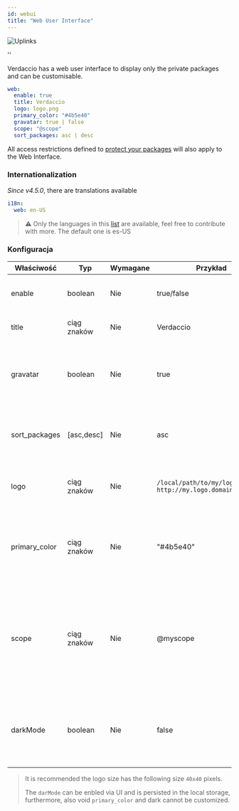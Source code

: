 ```yaml
---
id: webui
title: "Web User Interface"
---
```


![Uplinks](https://user-images.githubusercontent.com/558752/52916111-fa4ba980-32db-11e9-8a64-f4e06eb920b3.png)

<div id="codefund">''</div>

Verdaccio has a web user interface to display only the private packages and can be customisable.

```yaml
web:
  enable: true
  title: Verdaccio
  logo: logo.png
  primary_color: "#4b5e40"
  gravatar: true | false
  scope: "@scope"
  sort_packages: asc | desc
```

All access restrictions defined to [protect your packages](protect-your-dependencies.md) will also apply to the Web Interface.

### Internationalization

*Since v4.5.0*, there are translations available

```yaml
i18n:
  web: en-US  
```

> ⚠️ Only the languages in this [list](https://github.com/verdaccio/ui/tree/master/i18n/translations) are available, feel free to contribute with more. The default one is es-US

### Konfiguracja

| Właściwość    | Typ         | Wymagane | Przykład                                                      | Wsparcie      | Opis                                                                                                                     |
| ------------- | ----------- | -------- | ------------------------------------------------------------- | ------------- | ------------------------------------------------------------------------------------------------------------------------ |
| enable        | boolean     | Nie      | true/false                                                    | wszystkie     | allow to display the web interface                                                                                       |
| title         | ciąg znaków | Nie      | Verdaccio                                                     | wszystkie     | HTML head title description                                                                                              |
| gravatar      | boolean     | Nie      | true                                                          | `>v4`      | Gravatars will be generated under the hood if this property is enabled                                                   |
| sort_packages | [asc,desc]  | Nie      | asc                                                           | `>v4`      | By default private packages are sorted by ascending                                                                      |
| logo          | ciąg znaków | Nie      | `/local/path/to/my/logo.png` `http://my.logo.domain/logo.png` | wszystkie     | a URI where logo is located (header logo)                                                                                |
| primary_color | ciąg znaków | Nie      | "#4b5e40"                                                     | `>4`       | The primary color to use throughout the UI (header, etc)                                                                 |
| scope         | ciąg znaków | Nie      | @myscope                                                      | `>v3.x`    | If you're using this registry for a specific module scope, specify that scope to set it in the webui instructions header |
| darkMode      | boolean     | Nie      | false                                                         | `>=v4.5.2` | This mode is an special theme for those want to live in the dark side                                                    |

> It is recommended the logo size has the following size `40x40` pixels.
> 
> The `darMode` can be enbled via UI and is persisted in the local storage, furthermore, also void `primary_color` and dark cannot be customized.